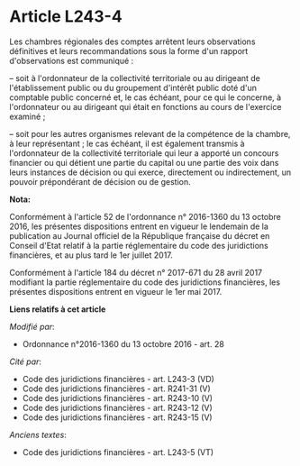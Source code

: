 # Article L243-4

Les chambres régionales des comptes arrêtent leurs observations définitives et leurs recommandations sous la forme d'un
rapport d'observations est communiqué :

– soit à l'ordonnateur de la collectivité territoriale ou au dirigeant de l'établissement public ou du groupement d'intérêt
public doté d'un comptable public concerné et, le cas échéant, pour ce qui le concerne, à l'ordonnateur ou au dirigeant qui
était en fonctions au cours de l'exercice examiné ;

– soit pour les autres organismes relevant de la compétence de la chambre, à leur représentant ; le cas échéant, il est
également transmis à l'ordonnateur de la collectivité territoriale qui leur a apporté un concours financier ou qui détient
une partie du capital ou une partie des voix dans leurs instances de décision ou qui exerce, directement ou indirectement, un
pouvoir prépondérant de décision ou de gestion.

**Nota:**

Conformément à l'article 52 de l'ordonnance n° 2016-1360 du 13 octobre 2016, les présentes dispositions entrent en vigueur le
lendemain de la publication au Journal officiel de la République française du décret en Conseil d'Etat relatif à la partie
réglementaire du code des juridictions financières, et au plus tard le 1er juillet 2017.

Conformément à l'article 184 du décret n° 2017-671 du 28 avril 2017 modifiant la partie réglementaire du code des
juridictions financières, les présentes dispositions entrent en vigueur le 1er mai 2017.

**Liens relatifs à cet article**

_Modifié par_:

  - Ordonnance n°2016-1360 du 13 octobre 2016 - art. 28

_Cité par_:

  - Code des juridictions financières - art. L243-3 (VD)
  - Code des juridictions financières - art. R241-31 (V)
  - Code des juridictions financières - art. R243-10 (V)
  - Code des juridictions financières - art. R243-12 (V)
  - Code des juridictions financières - art. R243-15 (V)

_Anciens textes_:

  - Code des juridictions financières - art. L243-5 (VT)
